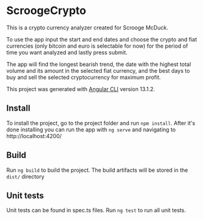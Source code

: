 # ScroogeCrypto
This is a crypto currency analyzer created for Scrooge McDuck.

To use the app input the start and end dates and choose the crypto and fiat currencies (only bitcoin and euro is selectable for now) for the period of time you want analyzed and lastly press submit.

The app will find the longest bearish trend, the date with the highest total volume and its amount in the selected fiat currency, and the best days to buy and sell the selected cryptocurrency for maximum profit.

This project was generated with [Angular CLI](https://github.com/angular/angular-cli) version 13.1.2.

## Install

To install the project, go to the project folder and run `npm install`.
After it's done installing you can run the app with `ng serve` and navigating to http://localhost:4200/

## Build

Run `ng build` to build the project. The build artifacts will be stored in the `dist/` directory

## Unit tests

Unit tests can be found in spec.ts files. Run `ng test` to run all unit tests.
